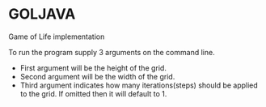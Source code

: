 GOLJAVA
=======

Game of Life implementation

To run the program supply 3 arguments on the command line. 
 * First argument will be the height of the grid.
 * Second argument will be the width of the grid.
 * Third argument indicates how many iterations(steps) should be applied to the grid. If omitted then it will default to 1.
  
